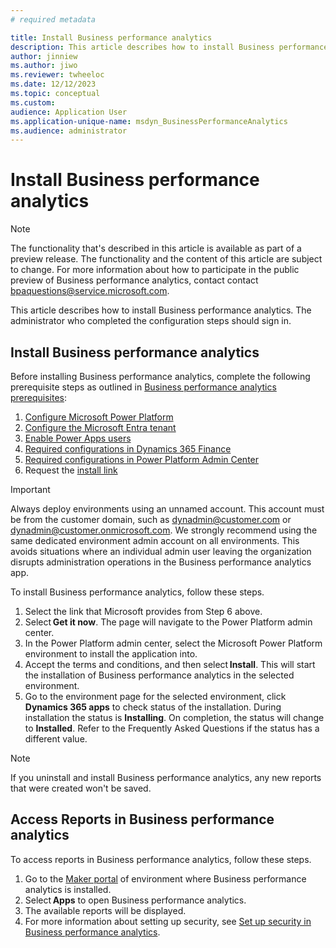 ```yaml
---
# required metadata

title: Install Business performance analytics
description: This article describes how to install Business performance analytics
author: jinniew
ms.author: jiwo
ms.reviewer: twheeloc 
ms.date: 12/12/2023
ms.topic: conceptual
ms.custom:
audience: Application User
ms.application-unique-name: msdyn_BusinessPerformanceAnalytics
ms.audience: administrator
---
```


# Install Business performance analytics

>[!NOTE]
>The functionality that's described in this article is available as part of a preview release. The functionality and the content of this article are subject to change. For more information about how to participate in the public preview of Business performance analytics, contact contact <bpaquestions@service.microsoft.com>.

This article describes how to install Business performance analytics. The administrator who completed the configuration steps should sign in.    

## Install Business performance analytics 

Before installing Business performance analytics, complete the following prerequisite steps as outlined in [Business performance analytics prerequisites](configure-bpa.md): 
1. [Configure Microsoft Power Platform](configure-bpa.md#configure-microsoft-power-platform)
2. [Configure the Microsoft Entra tenant](configure-bpa.md#configure-the-microsoft-entra-tenant)
3. [Enable Power Apps users](configure-bpa.md#power-app-users)
4. [Required configurations in Dynamics 365 Finance](configure-bpa.md#required-configurations-in-dynamics-365-finance)
5. [Required configurations in Power Platform Admin Center](configure-bpa.md#required-configurations-in-power-platform-admin-center)
6. Request the [install link](https://forms.office.com/Pages/ResponsePage.aspx?id=v4j5cvGGr0GRqy180BHbR2V_9HFL4cRGtih_PMMDw1dUMFZHOUlUNlpVN1c4V1VJM0RNNlk2UkQ1MC4u)


>[!Important]
>Always deploy environments using an unnamed account. This account must be from the customer domain, such as dynadmin@customer.com or dynadmin@customer.onmicrosoft.com. We strongly recommend using the same dedicated environment admin account on all environments. This avoids situations where an individual admin user leaving the organization disrupts administration operations in the Business performance analytics app. 


To install Business performance analytics, follow these steps. 

1. Select the link that Microsoft provides from Step 6 above. 
2. Select **Get it now**. The page will navigate to the Power Platform admin center. 
3. In the Power Platform admin center, select the Microsoft Power Platform environment to install the application into. 
4. Accept the terms and conditions, and then select **Install**. This will start the installation of Business performance analytics in the selected environment. 
5. Go to the environment page for the selected environment, click **Dynamics 365 apps** to check status of the installation. During installation the status is **Installing**. On completion, the status will change to **Installed**. Refer to the Frequently Asked Questions if the status has a different value. 

>[!NOTE]
>If you uninstall and install Business performance analytics, any new reports that were created won't be saved.

## Access Reports in Business performance analytics

To access reports in Business performance analytics, follow these steps. 

1. Go to the [Maker portal](https://make.preview.powerapps.com/) of environment where Business performance analytics is installed.
2. Select **Apps** to open Business performance analytics.
3. The available reports will be displayed. 
4. For more information about setting up security, see [Set up security in Business performance analytics](set-up-security.md).
